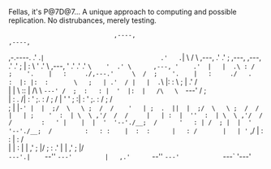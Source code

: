 Fellas, it's P@7D@7... A unique approach to computing and possible replication. No distrubances, merely testing. 



                                 ,----,                                  ,----, 
,-.----.                       .'   .`|                                .'   .`| 
\    /  \     ,---,         .'   .'   ;   ,---,       ,---,         .'   .'   ; 
|   :    \   '  .' \      ,---, '    .' .'  .' `\    '  .' \      ,---, '    .' 
|   |  .\ : /  ;    '.    |   :     ./,---.'     \  /  ;    '.    |   :     ./  
.   :  |: |:  :       \   ;   | .'  / |   |  .`\  |:  :       \   ;   | .'  /   
|   |   \ ::  |   /\   \  `---' /  ;  :   : |  '  |:  |   /\   \  `---' /  ;    
|   : .   /|  :  ' ;.   :   /  ;  /   |   ' '  ;  :|  :  ' ;.   :   /  ;  /     
;   | |`-' |  |  ;/  \   \ ;  /  /    '   | ;  .  ||  |  ;/  \   \ ;  /  /      
|   | ;    '  :  | \  \ ,'/  /  /     |   | :  |  ''  :  | \  \ ,'/  /  /       
:   ' |    |  |  '  '--'./__;  /      '   : | /  ; |  |  '  '--'./__;  /        
:   : :    |  :  :      |   : /       |   | '` ,/  |  :  :      |   : /         
|   | :    |  | ,'      ;   |/        ;   :  .'    |  | ,'      ;   |/          
`---'.|    `--''        `---'         |   ,.'      `--''        `---'           
  `---`                               '---'                                     

